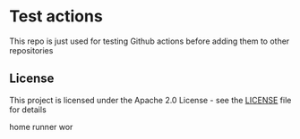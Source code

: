 # Test actions

This repo is just used for testing Github actions before adding them to other repositories

<!-- auto-license -->

## License

This project is licensed under the Apache 2.0 License - see the [LICENSE](LICENSE) file for details

<!-- auto-license -->

<!-- auto-pwd -->

home runner wor

<!-- auto-pwd -->
